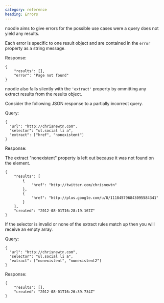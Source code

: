 ```yaml
---
category: reference
heading: Errors
---
```


noodle aims to give errors for the possible use cases were a query does 
not yield any results.

Each error is specific to one result object and are contained in the `error` 
property as a string message.

Response:

    {
        "results": [],
        "error": "Page not found"
    }

noodle also falls silently with the `'extract'` property by ommitting any 
extract results from the results object.

Consider the following JSON response to a partially incorrect query.

Query:

    {
      "url": "http://chrisnewtn.com",
      "selector": "ul.social li a",
      "extract": ["href", "nonexistent"]
    }

Response:

The extract "nonexistent" property is left out because it was not found
on the element.

    {
        "results": [
            {
                "href": "http://twitter.com/chrisnewtn"
            },
            {
                "href": "http://plus.google.com/u/0/111845796843095584341"
            }
        ],
        "created": "2012-08-01T16:28:19.167Z"
    }

If the selector is invalid or none of the extract rules match up then you 
will receive an empty array.

Query:

    {
      "url": "http://chrisnewtn.com",
      "selector": "ul.social li a",
      "extract": ["nonexistent", "nonexistent2"]
    }

Response:


    {
        "results": [],
        "created": "2012-08-01T16:26:39.734Z"
    }